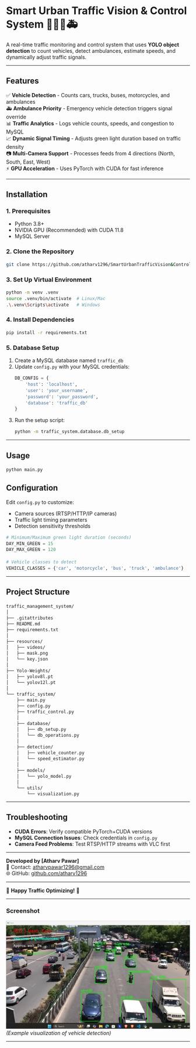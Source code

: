 # **Smart Urban Traffic Vision & Control System** 🚦🤖🚗🚑

A real-time traffic monitoring and control system that uses **YOLO object detection** to count vehicles, detect ambulances, estimate speeds, and dynamically adjust traffic signals.

---

## **Features**
✅ **Vehicle Detection** - Counts cars, trucks, buses, motorcycles, and ambulances  
🚑 **Ambulance Priority** - Emergency vehicle detection triggers signal override  
📊 **Traffic Analytics** - Logs vehicle counts, speeds, and congestion to MySQL  
📈 **Dynamic Signal Timing** - Adjusts green light duration based on traffic density  
📷 **Multi-Camera Support** - Processes feeds from 4 directions (North, South, East, West)  
⚡ **GPU Acceleration** - Uses PyTorch with CUDA for fast inference  

---

## **Installation**

### **1. Prerequisites**
- Python 3.8+
- NVIDIA GPU (Recommended) with CUDA 11.8
- MySQL Server

### **2. Clone the Repository**
```bash
git clone https://github.com/atharv1296/SmartUrbanTrafficVision&ControlSystem
```

### **3. Set Up Virtual Environment**
```bash
python -m venv .venv
source .venv/bin/activate  # Linux/Mac
.\.venv\Scripts\activate   # Windows
```

### **4. Install Dependencies**
```bash
pip install -r requirements.txt
```

### **5. Database Setup**
1. Create a MySQL database named `traffic_db`
2. Update `config.py` with your MySQL credentials:
   ```python
   DB_CONFIG = {
       'host': 'localhost',
       'user': 'your_username',
       'password': 'your_password',
       'database': 'traffic_db'
   }
   ```
3. Run the setup script:
   ```bash
   python -m traffic_system.database.db_setup
   ```

---

## **Usage**
```bash
python main.py
```

## **Configuration**
Edit `config.py` to customize:
- Camera sources (RTSP/HTTP/IP cameras)
- Traffic light timing parameters
- Detection sensitivity thresholds

```python
# Minimum/Maximum green light duration (seconds)
DAY_MIN_GREEN = 15
DAY_MAX_GREEN = 120

# Vehicle classes to detect
VEHICLE_CLASSES = {'car', 'motorcycle', 'bus', 'truck', 'ambulance'}
```

---

## **Project Structure**
```
traffic_management_system/
│
├── .gitattributes
├── README.md
├── requirements.txt
│
├── resources/
│   ├── videos/
│   ├── mask.png
│   └── key.json
│
├── Yolo-Weights/
│   ├── yolov8l.pt
│   └── yolov12l.pt
│
└── traffic_system/
    ├── main.py
    ├── config.py
    ├── traffic_control.py
    │
    ├── database/
    │   ├── db_setup.py
    │   └── db_operations.py
    │
    ├── detection/
    │   ├── vehicle_counter.py
    │   └── speed_estimator.py
    │
    ├── models/
    │   └── yolo_model.py
    │
    └── utils/
        └── visualization.py               
```

---

## **Troubleshooting**
- **CUDA Errors**: Verify compatible PyTorch+CUDA versions
- **MySQL Connection Issues**: Check credentials in `config.py`
- **Camera Feed Problems**: Test RTSP/HTTP streams with VLC first

---

**Developed by [Atharv Pawar]**  
📧 Contact: atharvpawar1296@gmail.com  
🌐 GitHub: [github.com/atharv1296](https://github.com/atharv1296)  

---

🚀 **Happy Traffic Optimizing!** 🚀  

---

### **Screenshot**
![Traffic System Demo](Photos/Screenshot%202025-07-27%20005640.png) *(Example visualization of vehicle detection)*

---
